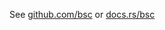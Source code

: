 See [github.com/bsc](https://github.com/maxleiko/bsc#bsc) or [docs.rs/bsc](https://docs.rs/bsc/latest/bsc/struct.Beanstalk.html)